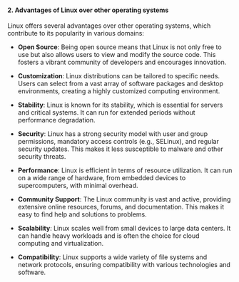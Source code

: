 #### 2. Advantages of Linux over other operating systems

Linux offers several advantages over other operating systems, which contribute to its popularity in various domains:

- **Open Source**: Being open source means that Linux is not only free to use but also allows users to view and modify the source code. This fosters a vibrant community of developers and encourages innovation.

- **Customization**: Linux distributions can be tailored to specific needs. Users can select from a vast array of software packages and desktop environments, creating a highly customized computing environment.

- **Stability**: Linux is known for its stability, which is essential for servers and critical systems. It can run for extended periods without performance degradation.

- **Security**: Linux has a strong security model with user and group permissions, mandatory access controls (e.g., SELinux), and regular security updates. This makes it less susceptible to malware and other security threats.

- **Performance**: Linux is efficient in terms of resource utilization. It can run on a wide range of hardware, from embedded devices to supercomputers, with minimal overhead.

- **Community Support**: The Linux community is vast and active, providing extensive online resources, forums, and documentation. This makes it easy to find help and solutions to problems.

- **Scalability**: Linux scales well from small devices to large data centers. It can handle heavy workloads and is often the choice for cloud computing and virtualization.

- **Compatibility**: Linux supports a wide variety of file systems and network protocols, ensuring compatibility with various technologies and software.